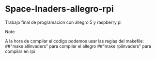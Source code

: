 # Space-Inaders-allegro-rpi
Trabajo final de programacion con allegro 5 y raspberry pi

> [!NOTE]
> A la hora de compilar el codigo podemos usar las reglas del makefile:
> ##"make allinvaders" para compilar el allegro
> ##"make rpiinvaders" para compilar en rpi
